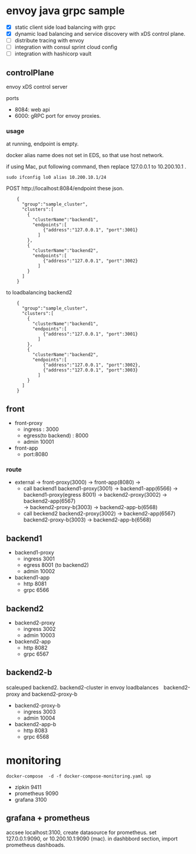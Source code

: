 # envoy java grpc sample

- [x] static client side load balancing with grpc 
- [x] dynamic load balancing and service discovery with xDS control plane.
- [ ] distribute tracing with envoy
- [ ] integration with consul sprint cloud config
- [ ] integration with hashicorp vault

## controlPlane

envoy xDS control server

ports

+ 8084: web api
+ 6000: gRPC port for envoy proxies.

### usage

at running, endpoint is empty.

docker alias name does not set in EDS, so that use host network. 

if using Mac, put following command, then replace 127.0.0.1 to 10.200.10.1 .

```
sudo ifconfig lo0 alias 10.200.10.1/24
```

POST http://localhost:8084/endpoint these json.
```
    {
      "group":"sample_cluster",
      "clusters":[
        {
          "clusterName":"backend1",
          "endpoints":[
              {"address":"127.0.0.1", "port":3001}
            ]
        },
        {
          "clusterName":"backend2",
          "endpoints":[
              {"address":"127.0.0.1", "port":3002}
            ]
        }
      ]
    }
```

to loadbalancing backend2

```
    {
      "group":"sample_cluster",
      "clusters":[
        {
          "clusterName":"backend1",
          "endpoints":[
              {"address":"127.0.0.1", "port":3001}
            ]
        },
        {
          "clusterName":"backend2",
          "endpoints":[
              {"address":"127.0.0.1", "port":3002},
              {"address":"127.0.0.1", "port":3003}
            ]
        }
      ]
    }
```

## front

+ front-proxy
    + ingress : 3000
    + egress(to backend) : 8000
    + admin 10001
+ front-app
    + port:8080

### route

+ external -> front-proxy(3000) -> front-app(8080) ->
  + call backend1  backend1-proxy(3001) -> backend1-app(6566) -> backend1-proxy(egress 8001) -> backend2-proxy(3002) -> backend2-app(6567)    
                                                                                             -> backend2-proxy-b(3003) -> backend2-app-b(6568) 
  + call beckend2  backend2-proxy(3002) -> backend2-app(6567)  
                   backend2-proxy-b(3003) -> backend2-app-b(6568) 
## backend1

+ backend1-proxy
    + ingress 3001
    + egress 8001 (to backend2)
    + admin 10002
+ backend1-app
    + http 8081
    + grpc 6566


## backend2

+ backend2-proxy
    + ingress 3002
    + admin 10003
+ backend2-app
    + http 8082
    + grpc 6567

## backend2-b

scaleuped backend2.
backend2-cluster in envoy loadbalances　backend2-proxy and backend2-proxy-b

+ backend2-proxy-b
    + ingress 3003
    + admin 10004
+ backend2-app-b
    + http 8083
    + grpc 6568


# monitoring

`docker-compose  -d -f docker-compose-monitoring.yaml up`

+ zipkin 9411
+ prometheus 9090
+ grafana 3100

## grafana + prometheus

accsee localhost:3100, create datasource for prometheus.
set 127.0.0.1:9090, or 10.200.10.1:9090 (mac).
in dashbbord section, import prometheus dashboads.

